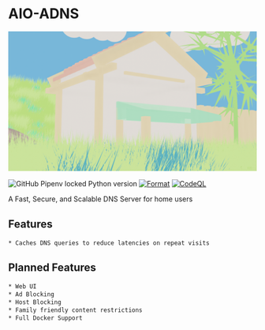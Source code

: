 # AIO-ADNS

![alt text](Processes/templates/assets/home.png)

![GitHub Pipenv locked Python version](https://img.shields.io/github/pipenv/locked/python-version/No767/AIO-ADNS?label=Python&logo=python&logoColor=white) [![Format](https://github.com/No767/AIO-ADNS/actions/workflows/format.yml/badge.svg?branch=master)](https://github.com/No767/AIO-ADNS/actions/workflows/format.yml) [![CodeQL](https://github.com/No767/AIO-ADNS/actions/workflows/codeql-analysis.yml/badge.svg?branch=master)](https://github.com/No767/AIO-ADNS/actions/workflows/codeql-analysis.yml) 

A Fast, Secure, and Scalable DNS Server for home users

## Features

    * Caches DNS queries to reduce latencies on repeat visits

## Planned Features

    * Web UI
    * Ad Blocking
    * Host Blocking
    * Family friendly content restrictions
    * Full Docker Support
